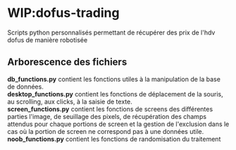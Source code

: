 # WIP:dofus-trading
Scripts python personnalisés permettant de récupérer des prix de l'hdv dofus de manière robotisée


## Arborescence des fichiers

**db_functions.py** contient les fonctions utiles à la manipulation de la base de données.<br>
**desktop_functions.py** contient les fonctions de déplacement de la souris, au scrolling, aux clicks, à la saisie de texte.<br>
**screen_functions.py** contient les fonctions de screens des différentes parties l'image, de seuillage des pixels, de récupération des champs attendus pour chaque portions de screen et la gestion de l'exclusion dans le cas où la portion de screen ne correspond pas à une données utile.<br>
**noob_functions.py** contient les fonctions de randomisation du traitement
